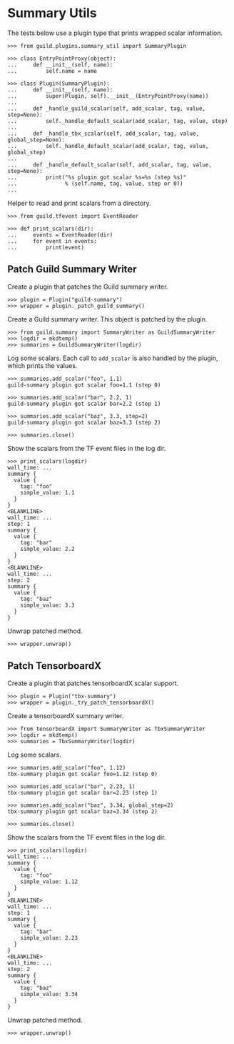 # Summary Utils

The tests below use a plugin type that prints wrapped scalar
information.

    >>> from guild.plugins.summary_util import SummaryPlugin

    >>> class EntryPointProxy(object):
    ...     def __init__(self, name):
    ...         self.name = name

    >>> class Plugin(SummaryPlugin):
    ...     def __init__(self, name):
    ...         super(Plugin, self).__init__(EntryPointProxy(name))
    ...
    ...     def _handle_guild_scalar(self, add_scalar, tag, value, step=None):
    ...         self._handle_default_scalar(add_scalar, tag, value, step)
    ...
    ...     def _handle_tbx_scalar(self, add_scalar, tag, value, global_step=None):
    ...         self._handle_default_scalar(add_scalar, tag, value, global_step)
    ...
    ...     def _handle_default_scalar(self, add_scalar, tag, value, step=None):
    ...         print("%s plugin got scalar %s=%s (step %s)"
    ...               % (self.name, tag, value, step or 0))
    ...

Helper to read and print scalars from a directory.

    >>> from guild.tfevent import EventReader

    >>> def print_scalars(dir):
    ...     events = EventReader(dir)
    ...     for event in events:
    ...         print(event)

## Patch Guild Summary Writer

Create a plugin that patches the Guild summary writer.

    >>> plugin = Plugin("guild-summary")
    >>> wrapper = plugin._patch_guild_summary()

Create a Guild summary writer. This object is patched by the plugin.

    >>> from guild.summary import SummaryWriter as GuildSummaryWriter
    >>> logdir = mkdtemp()
    >>> summaries = GuildSummaryWriter(logdir)

Log some scalars. Each call to `add_scalar` is also handled by the
plugin, which prints the values.

    >>> summaries.add_scalar("foo", 1.1)
    guild-summary plugin got scalar foo=1.1 (step 0)

    >>> summaries.add_scalar("bar", 2.2, 1)
    guild-summary plugin got scalar bar=2.2 (step 1)

    >>> summaries.add_scalar("baz", 3.3, step=2)
    guild-summary plugin got scalar baz=3.3 (step 2)

    >>> summaries.close()

Show the scalars from the TF event files in the log dir.

    >>> print_scalars(logdir)
    wall_time: ...
    summary {
      value {
        tag: "foo"
        simple_value: 1.1
      }
    }
    <BLANKLINE>
    wall_time: ...
    step: 1
    summary {
      value {
        tag: "bar"
        simple_value: 2.2
      }
    }
    <BLANKLINE>
    wall_time: ...
    step: 2
    summary {
      value {
        tag: "baz"
        simple_value: 3.3
      }
    }

Unwrap patched method.

    >>> wrapper.unwrap()

## Patch TensorboardX

Create a plugin that patches tensorboardX scalar support.

    >>> plugin = Plugin("tbx-summary")
    >>> wrapper = plugin._try_patch_tensorboardX()

Create a tensorboardX summary writer.

    >>> from tensorboardX import SummaryWriter as TbxSummaryWriter
    >>> logdir = mkdtemp()
    >>> summaries = TbxSummaryWriter(logdir)

Log some scalars.

    >>> summaries.add_scalar("foo", 1.12)
    tbx-summary plugin got scalar foo=1.12 (step 0)

    >>> summaries.add_scalar("bar", 2.23, 1)
    tbx-summary plugin got scalar bar=2.23 (step 1)

    >>> summaries.add_scalar("baz", 3.34, global_step=2)
    tbx-summary plugin got scalar baz=3.34 (step 2)

    >>> summaries.close()

Show the scalars from the TF event files in the log dir.

    >>> print_scalars(logdir)
    wall_time: ...
    summary {
      value {
        tag: "foo"
        simple_value: 1.12
      }
    }
    <BLANKLINE>
    wall_time: ...
    step: 1
    summary {
      value {
        tag: "bar"
        simple_value: 2.23
      }
    }
    <BLANKLINE>
    wall_time: ...
    step: 2
    summary {
      value {
        tag: "baz"
        simple_value: 3.34
      }
    }

Unwrap patched method.

    >>> wrapper.unwrap()
